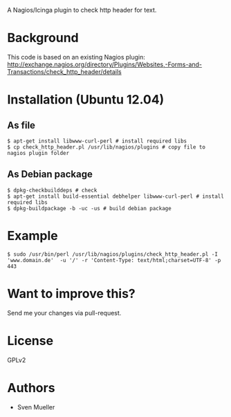 A Nagios/Icinga plugin to check http header for text.

# Background

This code is based on an existing Nagios plugin: http://exchange.nagios.org/directory/Plugins/Websites,-Forms-and-Transactions/check_http_header/details

# Installation (Ubuntu 12.04)

## As file

```
$ apt-get install libwww-curl-perl # install required libs
$ cp check_http_header.pl /usr/lib/nagios/plugins # copy file to nagios plugin folder
```

## As Debian package

```
$ dpkg-checkbuilddeps # check
$ apt-get install build-essential debhelper libwww-curl-perl # install required libs
$ dpkg-buildpackage -b -uc -us # build debian package
```

# Example

```
$ sudo /usr/bin/perl /usr/lib/nagios/plugins/check_http_header.pl -I 'www.domain.de'  -u '/' -r 'Content-Type: text/html;charset=UTF-8' -p 443
```

# Want to improve this?

Send me your changes via pull-request.

# License

GPLv2

# Authors

- Sven Mueller
